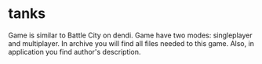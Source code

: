 # tanks
Game is similar to Battle City on dendi.
Game have two modes: singleplayer and multiplayer.
In archive you will find all files needed to this game.
Also, in application you find author's description.
